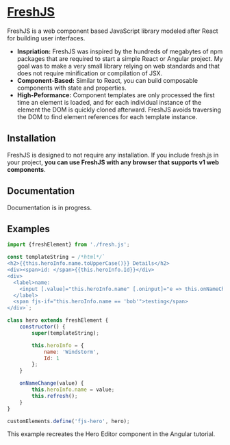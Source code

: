 # [FreshJS](https://github.com/rburlette/freshjs)

FreshJS is a web component based JavaScript library modeled after React for building user interfaces.

* **Inspriation:** FreshJS was inspired by the hundreds of megabytes of npm packages that are required to start a simple React or Angular project. My goal was to make a very small library relying on web standards and that does not require minification or compilation of JSX.
* **Component-Based:** Similar to React, you can build composable components with state and properties.
* **High-Peformance:** Component templates are only processed the first time an element is loaded, and for each individual instance of the element the DOM is quickly cloned afterward. FreshJS avoids traversing the DOM to find element references for each template instance.

## Installation

FreshJS is designed to not require any installation. If you include fresh.js in your project, **you can use FreshJS with any browser that supports v1 web components**.


## Documentation

Documentation is in progress.

## Examples

```js
import {freshElement} from './fresh.js';

const templateString = /*html*/`
<h2>{{this.heroInfo.name.toUpperCase()}} Details</h2>
<div><span>id: </span>{{this.heroInfo.Id}}</div>
<div>
  <label>name:
    <input [.value]="this.heroInfo.name" [.oninput]="e => this.onNameChange(e.target.value)" placeholder="name">
  </label>
  <span fjs-if="this.heroInfo.name == 'bob'">testing</span>
</div>`;

class hero extends freshElement {
    constructor() {
        super(templateString);

        this.heroInfo = {
            name: 'Windstorm',
            Id: 1
        };
    }

    onNameChange(value) {
        this.heroInfo.name = value;
        this.refresh();
    }
}

customElements.define('fjs-hero', hero);
```

This example recreates the Hero Editor component in the Angular tutorial.